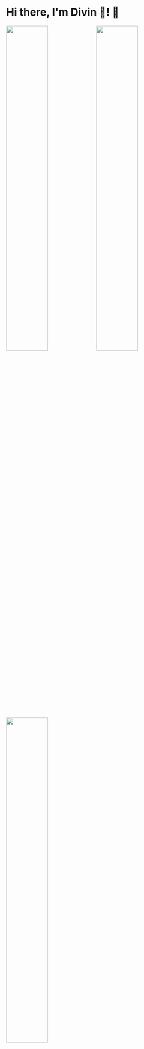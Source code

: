 # Hi there, I'm Divin 🤠! 👋

<img align="left" width="47%" src="https://github-readme-stats-git-masterrstaa-rickstaa.vercel.app/api?username=adityaseth777&&show_icons=true&theme=dark"/>
<img align="left" width="47%" src="https://github-readme-stats.vercel.app/api?username=aimedivin&show_icons=true&theme=radical"/>
<img width="47%"  align="left" src="https://github-readme-stats.vercel.app/api/top-langs/?username=aimedivin&layout=compact" />
